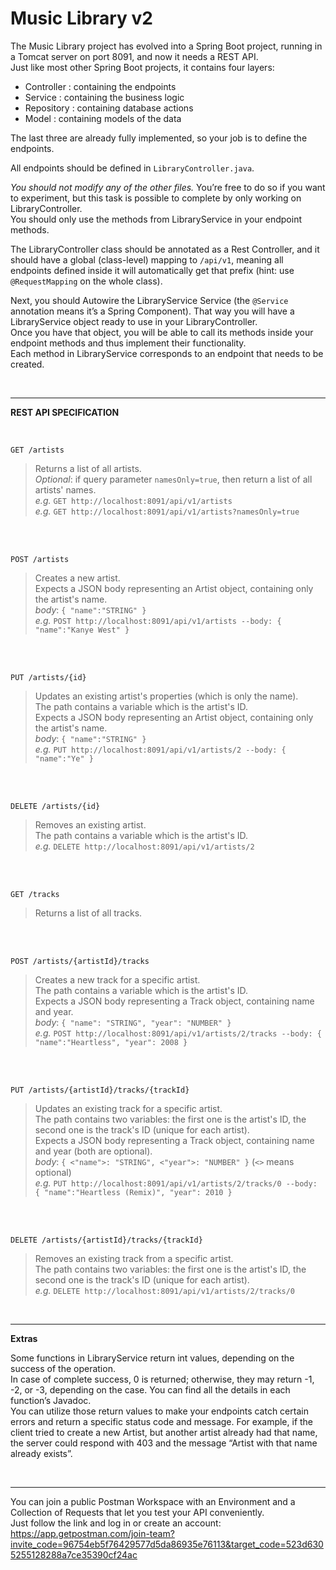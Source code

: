 # Music Library v2

The Music Library project has evolved into a Spring Boot project, running in a Tomcat server on port 8091, and now it needs a REST API.  
Just like most other Spring Boot projects, it contains four layers:
-	Controller : containing the endpoints
-	Service : containing the business logic
-	Repository : containing database actions
-	Model : containing models of the data

The last three are already fully implemented, so your job is to define the endpoints.  

All endpoints should be defined in `LibraryController.java`.  

*You should not modify any of the other files.* You’re free to do so if you want to experiment, but this task is possible to complete by only working on LibraryController.  
You should only use the methods from LibraryService in your endpoint methods.

The LibraryController class should be annotated as a Rest Controller, and it should have a global (class-level) mapping to `/api/v1`, meaning all endpoints defined inside it will automatically get that prefix (hint: use `@RequestMapping` on the whole class).  

Next, you should Autowire the LibraryService Service (the `@Service` annotation means it’s a Spring Component). That way you will have a LibraryService object ready to use in your LibraryController.  
Once you have that object, you will be able to call its methods inside your endpoint methods and thus implement their functionality.  
Each method in LibraryService corresponds to an endpoint that needs to be created.

<br>

***



**REST API SPECIFICATION**

<br>

```GET /artists```

>Returns a list of all artists.  
*Optional*: if query parameter `namesOnly=true`, then return a list of all artists' names.  
*e.g.* `GET http://localhost:8091/api/v1/artists`  
*e.g.* `GET http://localhost:8091/api/v1/artists?namesOnly=true`


<br><br>

```POST /artists```

>Creates a new artist.  
Expects a JSON body representing an Artist object, containing only the artist's name.  
*body*: `{ "name":"STRING" }`  
*e.g.* `POST http://localhost:8091/api/v1/artists --body: { "name":"Kanye West" }`


<br><br>

```PUT /artists/{id}```
>Updates an existing artist's properties (which is only the name).  
The path contains a variable which is the artist's ID.  
Expects a JSON body representing an Artist object, containing only the artist's name.  
*body*: `{ "name":"STRING" }`  
*e.g.* `PUT http://localhost:8091/api/v1/artists/2 --body: { "name":"Ye" }`


<br><br>

```DELETE /artists/{id}```
>Removes an existing artist.  
The path contains a variable which is the artist's ID.  
*e.g.* `DELETE http://localhost:8091/api/v1/artists/2`


<br><br>

```GET /tracks```
>Returns a list of all tracks.

<br><br>

```POST /artists/{artistId}/tracks```
>Creates a new track for a specific artist.  
The path contains a variable which is the artist's ID.  
Expects a JSON body representing a Track object, containing name and year.  
*body*: `{ "name": "STRING", "year": "NUMBER" }`  
*e.g.* `POST http://localhost:8091/api/v1/artists/2/tracks --body: { "name":"Heartless", "year": 2008 }`


<br><br>

```PUT /artists/{artistId}/tracks/{trackId}```
>Updates an existing track for a specific artist.  
The path contains two variables: the first one is the artist's ID, the second one is the track's ID (unique for each artist).  
Expects a JSON body representing a Track object, containing name and year (both are optional).  
*body*: `{ <"name">: "STRING", <"year">: "NUMBER" }` (`<>` means optional)  
*e.g.* `PUT http://localhost:8091/api/v1/artists/2/tracks/0 --body: { "name":"Heartless (Remix)", "year": 2010 }`


<br><br>

```DELETE /artists/{artistId}/tracks/{trackId}```
>Removes an existing track from a specific artist.  
The path contains two variables: the first one is the artist's ID, the second one is the track's ID (unique for each artist).  
*e.g.* `DELETE http://localhost:8091/api/v1/artists/2/tracks/0`


<br>

***



**Extras**

Some functions in LibraryService return int values, depending on the success of the operation.  
In case of complete success, 0 is returned; otherwise, they may return -1, -2, or -3, depending on the case. You can find all the details in each function’s Javadoc.  
You can utilize those return values to make your endpoints catch certain errors and return a specific status code and message. For example, if the client tried to create a new Artist, but another artist already had that name, the server could respond with 403 and the message “Artist with that name already exists”.


<br>

***


You can join a public Postman Workspace with an Environment and a Collection of Requests that let you test your API conveniently.  
Just follow the link and log in or create an account: https://app.getpostman.com/join-team?invite_code=96754eb5f76429577d5da86935e76113&target_code=523d6305255128288a7ce35390cf24ac
